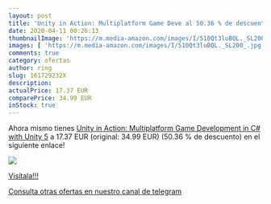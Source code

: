 ```yaml
---
layout: post
title: 'Unity in Action: Multiplatform Game Deve al 50.36 % de descuento'
date: 2020-04-11 00:26:13
thumbnailImage: 'https://m.media-amazon.com/images/I/510Qt3luBQL._SL200_.jpg'
images: [ 'https://m.media-amazon.com/images/I/510Qt3luBQL._SL200_.jpg' ]
comments: true
category: ofertas
author: ring
slug: 161729232X
description:
actualPrice: 17.37 EUR
comparePrice: 34.99 EUR
inStock: true
---
```


Ahora mismo tienes [Unity in Action: Multiplatform Game Development in C# with Unity 5](https://www.amazon.com/dp/161729232X/?tag=redken08-20) a 17.37 EUR (original: 34.99 EUR) (50.36 %  de descuento) en el siguiente enlace!

[![](https://m.media-amazon.com/images/I/510Qt3luBQL._SL200_.jpg)](https://www.amazon.com/dp/161729232X/?tag=redken08-20)

[Visítala!!!](https://www.amazon.com/dp/161729232X/?tag=redken08-20)

[Consulta otras ofertas en nuestro canal de telegram](https://t.me/s/ofertas25)
